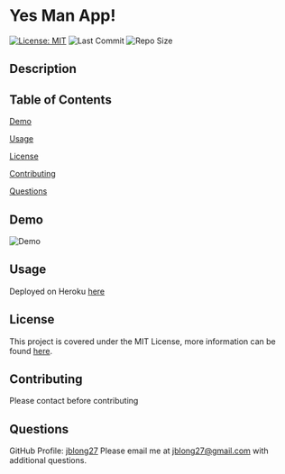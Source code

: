 
# Yes Man App!
  [![License: MIT](https://img.shields.io/badge/License-MIT-yellow.svg)](https://opensource.org/licenses/MIT) ![Last Commit](https://img.shields.io/github/last-commit/jblong27/yes-man-app) ![Repo Size](https://img.shields.io/github/repo-size/jblong27/yes-man-app)

## Description

  
## Table of Contents
[Demo](#Demo)

[Usage](#Usage)

[License](#License)

[Contributing](#Contributing)

[Questions](#Questions)
  
## Demo
![Demo]()
  
## Usage
Deployed on Heroku [here](https://yes-man-app.herokuapp.com/)
  
## License
This project is covered under the MIT License, more information can be found [here](https://opensource.org/licenses/MIT).

## Contributing
Please contact before contributing
 
## Questions 
GitHub Profile: [jblong27](http://github.com/jblong27)
Please email me at jblong27@gmail.com with additional questions.
